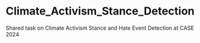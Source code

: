 # Climate_Activism_Stance_Detection
Shared task on Climate Activism Stance and Hate Event Detection at CASE 2024
